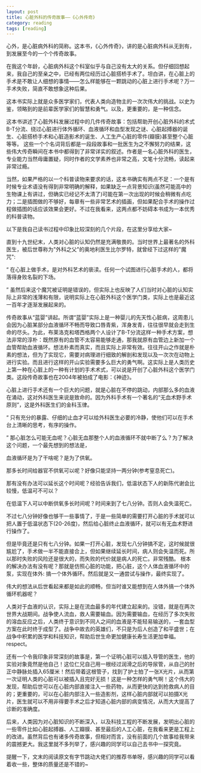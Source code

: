 ```yaml
---
layout: post
title: 心脏外科的传奇故事——《心外传奇》
category: reading
tags: [reading]
---
```


心外，是心脏病外科的简称。这本书，《心外传奇》，讲的是心脏病外科从无到有，到发展至今的一个个传奇故事。


在我这个年龄，心脏病外科这个科室似乎与自己没有太大的关系。但仔细回想起来，我自己的至亲之中，已经有两位经历过心脏搭桥手术了。坦白讲，在心脏上的手术是不敢让人细想的事情——怎么样能够在一颗跳动的心脏上进行手术呢？万一手术失败，简直不敢想象这种后果。

这本书实际上就是众多医学家们，代表人类向造物主的一次次伟大的挑战。以史为鉴，领略到的是前辈医学家们的智慧和勇气。以及，更重要的，是一种信念。

这本书讲述了心脏外科发展过程中的几件传奇故事：包括帮助开创心脏外科的术式B-T分流、绕过心脏进行体外循环、血液循环和血型发现之谜、心脏起搏器的诞生、心脏搭桥手术和心脏造影术的诞生、人工生产心脏的零件(瓣膜)甚至整个心脏等等。
这些一个个名词背后都是一段段故事和一批医生为之不懈努力的结果，这些伟大传奇瞬间在本书中都得到了非常详实的叙述。作者是一名心脏外科的医生，专业能力当然毋庸置疑，同时作者的文学素养也非常之高，文笔十分流畅，读起来非常过瘾。

当然，如果严格的以一个科普读物来要求的话，这本书确实有两点不足：一个是有时候专业术语没有得到非常明确的解释，如果缺乏一点背景知识(虽然可能高中的生物课上有讲过，但确实已经记不太清了)可能在第一次出现的时候会稍微有点吃力；二是插图做的不够好，每章有一些非常艺术的插画，但如果配合手术的操作过程做插图的话应该效果会更好。不过在我看来，这两点都不妨碍本书成为一本优秀的科普读物。

以下是我自己读书过程中印象比较深刻的几个片段，在这里分享给大家~

直到十九世纪末，人类对心脏的认知仍然是充满敬畏的。当时世界上最著名的外科医生，被后世尊称为"外科之父"的奥地利医生比尔罗特，就曾经下过这样的"魔咒": 

“
在心脏上做手术，是对外科艺术的亵渎。任何一个试图进行心脏手术的人，都将落得身败名裂的下场。

”
虽然后来这个魔咒被证明是错误的，但实际上也反映了人们当时对心脏的认知实际上非常的浅薄和有限，说明实际上在心脏外科这个医学门类，实际上也是最近这一百年才逐渐发展起来的。

传奇故事从“蓝婴”讲起。所谓“蓝婴”实际上是一种婴儿的先天性心脏病，这周患儿会因为心脏某部分血液循环不畅而导致口唇青紫，浑身发青，往往很早就会走到生命的尽头。为此，布莱洛克和塔西格两个人设计了B-T分流这样一种手术方案，想法非常的淳朴：既然原有的血管不太容易能够走通，那我就原有血管边上新加一个血管帮助血液循环。想法朴素而真实，而且实际上非常有效。往往开山之作就是朴素的想法，但为了实现它，需要对病理进行细致的解剖和发现以及一次次在动物上进行实验。而且进行这样的开山实验需要多么巨大的勇气啊。这实际上是人类历史上第一种在心脏上的一种有计划的手术术式，可以说是开创了心脏外科这个医学门类。这段传奇故事也在2004年被拍成了电影：《神迹》。





心脏上进行手术还有一个巨大的问题，就是心脏在不停的跳动，内部那么多的血液在涌动，这对外科医生来说是致命的。因为外科手术有一个著名的“无血术野手术原则”，这是外科医生们的金科玉律。

“
只有充分的暴露、仔细的止血才可以给外科医生必要的冷静，使他们可以在手术台上清晰的思考，有序的操作。

”
那心脏怎么可能无血呢？心脏无血那整个人的血液循环不就中断了么？为了解决这个问题，一个最先想到的想法是，

血液循环是为了干啥呢？是为了供氧。

那多长时间给器官不供氧可以呢？好像只能坚持一两分钟(参考窒息死亡)。

那有没有办法可以延长这个时间呢？经验告诉我们，低温状态下人的新陈代谢会比较慢，低温可不可以？

在低温下人可以中断供氧多长时间呢？时间来到了七八分钟。否则人会失温死亡。

不过七八分钟好像也够干一些事情了，于是一些简单的需要打开心脏的手术就可以把人置于低温状态下(20-26度)，然后给心脏终止血液循环，就可以有无血术野进行操作了。

但是毕竟还是只有七八分钟。如果一打开心脏，发现七八分钟搞不定，这时候就很尴尬了，手术做一半不能直接合上，但如果继续延长时间，病人则会失温而死。所以那时失败的风险还是很大的，而失败的代价就是病人的死亡。非常残酷。
根本的解决办法有没有呢？那就是仿照心脏的功能，把心脏，这个人体血液循环中的泵，实现在体外: 搞一个体外循环。然后就是又一通尝试与操作，最终实现了。

伟大的想法从后世看起来都是如此的顺畅，但当时谁又能想到在人体外搞一个体外循环机器呢？

人类对于血液的认识，实际上是在流血最多的年代建立起来的。没错，就是在两次世界大战期间。战争使人流血，救人需要输血。因为需要输血，在经历了多次失败的溶血反应之后，人类终于意识到不同人之间的血液是不能轻易输送的，一套血型方案在此时终于成型了。战争中故去的英雄们，不只是为后人创造了和平盛世；在战争中积累的医学和科技知识，帮助后世生命更加健康长寿生活更加幸福。respect。

还有一个令我印象非常深刻的故事是，第一个证明心脏可以插入导管的医生，他的实验对象竟然是他自己！这位仁兄自己用一根经过润滑之后的导尿管，从自己的肘正中静脉处插入65厘米！然后带着这根管子，找到了护士拍了一张X光片，从而第一次证明人类的心脏可以被插入且完好无损！这是一种怎样的勇气啊！这个伟大的发现，帮助后世可以在心脏内部直接注入一些药物，从而更快的达到抢救病人的目的；更重要的，可以在心脏内部注入一些造影剂，这样心脏内部就可以拍摄X光片，医生就可以不用非得要手术之后才知道心脏内部的病变情况，从而大大提高了诊断的准确度。


后来，人类因为对心脏知识的不断深入，以及科技工程的不断发展，发明出心脏的一些零件比如心脏起搏器、人工瓣膜、甚至最后的人工心脏，在我看来更是工程上的改进。虽然背后也有诸多传奇故事，但相对而言，没有前面的几个故事给我带来的震撼更大。我这里就不多列举了，感兴趣的同学可以自己去书中一探究竟。

提醒一下，文末的阅读原文有字节跳动大佬们的推荐书单呀，感兴趣的同学可以看着收一些，整体的质量还是不错的~